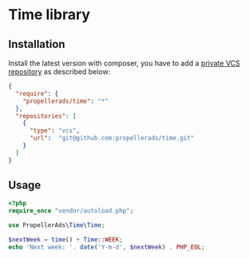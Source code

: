 # Time library

Installation
---

Install the latest version with composer, you have to add a [private VCS repository](https://getcomposer.org/doc/05-repositories.md#using-private-repositories) as described below:

```json
{
  "require": {
    "propellerads/time": "*"
  },
  "repositories": [
    {
      "type": "vcs",
      "url":  "git@github.com:propellerads/time.git"
    }
  ]
}
```

Usage
-----
```php
<?php
require_once "vendor/autoload.php";

use PropellerAds\Time\Time;

$nextWeek = time() + Time::WEEK;
echo 'Next week: '. date('Y-m-d', $nextWeek) . PHP_EOL;
```

